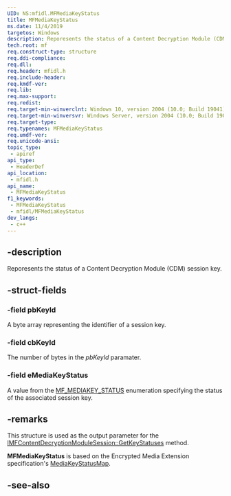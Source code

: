 ```yaml
---
UID: NS:mfidl.MFMediaKeyStatus
title: MFMediaKeyStatus
ms.date: 11/4/2019
targetos: Windows
description: Reporesents the status of a Content Decryption Module (CDM) session key.
tech.root: mf
req.construct-type: structure
req.ddi-compliance: 
req.dll: 
req.header: mfidl.h
req.include-header: 
req.kmdf-ver: 
req.lib: 
req.max-support: 
req.redist: 
req.target-min-winverclnt: Windows 10, version 2004 (10.0; Build 19041)
req.target-min-winversvr: Windows Server, version 2004 (10.0; Build 19041)
req.target-type: 
req.typenames: MFMediaKeyStatus
req.umdf-ver: 
req.unicode-ansi: 
topic_type:
 - apiref
api_type:
 - HeaderDef
api_location:
 - mfidl.h
api_name:
 - MFMediaKeyStatus
f1_keywords:
 - MFMediaKeyStatus
 - mfidl/MFMediaKeyStatus
dev_langs:
 - c++
---
```


## -description

Reporesents the status of a Content Decryption Module (CDM) session key.

## -struct-fields

### -field pbKeyId

A byte array representing the identifier of a session key.

### -field cbKeyId

The number of bytes in the *pbKeyId* paramater.

### -field eMediaKeyStatus

A value from the [MF_MEDIAKEY_STATUS](ne-mfidl-mf_mediakey_status) enumeration specifying the status of the associated session key.

## -remarks

This structure is used as the output parameter for the [IMFContentDecryptionModuleSession::GetKeyStatuses](../mfcontentdecryptionmodule/nf-mfcontentdecryptionmodule-imfcontentdecryptionmodulesession-getkeystatuses.md) method.

**MFMediaKeyStatus** is based on the Encrypted Media Extension specification's [MediaKeyStatusMap](https://www.w3.org/TR/2017/REC-encrypted-media-20170918/#dom-mediakeysession-sessionid).

## -see-also